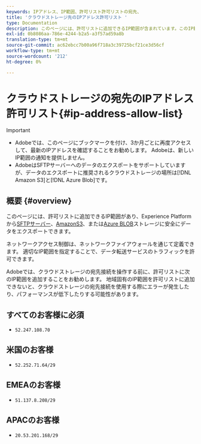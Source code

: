 ```yaml
---
keywords: IPアドレス、IP範囲、許可リスト許可リストの宛先、
title: 'クラウドストレージ先のIPアドレス許可リスト '
type: Documentation
description: このページには、許可リストに追加できるIP範囲が含まれています。このIP範囲は、Experience PlatformからSFTPサーバー、AmazonS3、またはAzure Blobストレージに安全にデータをエクスポートするために使用できます。
exl-id: 0b8086aa-786e-4244-b2a5-a3f57ad59a8b
translation-type: tm+mt
source-git-commit: ac62ebcc7b00a96f718a3c39725bcf21ce3d56cf
workflow-type: tm+mt
source-wordcount: '212'
ht-degree: 0%

---
```


# クラウドストレージの宛先のIPアドレス許可リスト{#ip-address-allow-list}

>[!IMPORTANT]
>
> * Adobeでは、このページにブックマークを付け、3か月ごとに再度アクセスして、最新のIPアドレスを確認することをお勧めします。 Adobeは、新しいIP範囲の通知を提供しません。
> * AdobeはSFTPサーバーへのデータのエクスポートをサポートしていますが、データのエクスポートに推奨されるクラウドストレージの場所は[!DNL Amazon S3]と[!DNL Azure Blob]です。


## 概要 {#overview}

このページには、許可リストに追加できるIP範囲があり、Experience Platformから[SFTPサーバー](./sftp.md)、[AmazonS3](./amazon-s3.md)、または[Azure BLOB](./azure-blob.md)ストレージに安全にデータをエクスポートできます。

ネットワークアクセス制御は、ネットワークファイアウォールを通じて定義できます。 適切なIP範囲を指定することで、データ転送サービスのトラフィックを許可できます。

Adobeでは、クラウドストレージの宛先接続を操作する前に、許可リストに次のIP範囲を追加することをお勧めします。 地域固有のIP範囲を許可リストに追加できないと、クラウドストレージの宛先接続を使用する際にエラーが発生したり、パフォーマンスが低下したりする可能性があります。

## すべてのお客様に必須

* `52.247.108.70`

## 米国のお客様

* `52.252.71.64/29`

## EMEAのお客様

* `51.137.8.208/29`

## APACのお客様

* `20.53.201.168/29`
